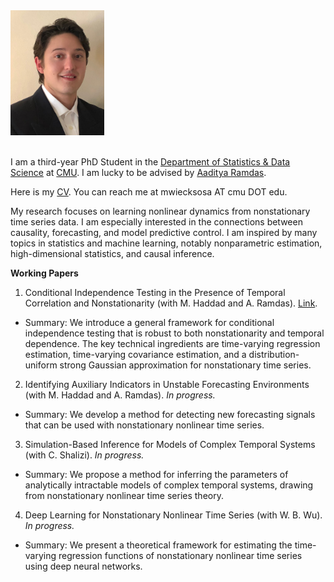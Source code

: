 <div style="display: flex; flex-direction: column; align-items: flex-start;">
  <img src="/assets/images/WieckSosaMichael_headshot.JPG" alt="Headshot" style="width: 150px; margin-bottom: 20px;">
</div>

I am a third-year PhD Student in the [Department of Statistics & Data Science](https://www.stat.cmu.edu) at [CMU](https://www.cmu.edu). I am lucky to be advised by [Aaditya Ramdas](https://www.stat.cmu.edu/~aramdas/). 

Here is my [CV](https://mwiecksosa.github.io/cv.pdf). You can reach me at mwiecksosa AT cmu DOT edu.

My research focuses on learning nonlinear dynamics from nonstationary time series data. I am especially interested in the connections between causality, forecasting, and model predictive control. I am inspired by many topics in statistics and machine learning, notably nonparametric estimation, high-dimensional statistics, and causal inference. 

**Working Papers**
1. Conditional Independence Testing in the Presence of Temporal Correlation and Nonstationarity (with M. Haddad and A. Ramdas). [Link](https://mwiecksosa.github.io/papers/dGCM_CI_NSTS.pdf).
- Summary: We introduce a general framework for conditional independence testing that is robust to both nonstationarity and temporal dependence. The key technical ingredients are time-varying regression estimation, time-varying covariance estimation, and a distribution-uniform strong Gaussian approximation for nonstationary time series.
2. Identifying Auxiliary Indicators in Unstable Forecasting Environments (with M. Haddad and A. Ramdas). *In progress.*
- Summary: We develop a method for detecting new forecasting signals that can be used with nonstationary nonlinear time series.
3. Simulation-Based Inference for Models of Complex Temporal Systems (with C. Shalizi). *In progress.*
- Summary: We propose a method for inferring the parameters of analytically intractable models of complex temporal systems, drawing from nonstationary nonlinear time series theory.
4. Deep Learning for Nonstationary Nonlinear Time Series (with W. B. Wu). *In progress.*
- Summary: We present a theoretical framework for estimating the time-varying regression functions of nonstationary nonlinear time series using deep neural networks.

